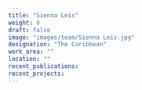 ```yaml
---
title: "Sienna Leis"
weight: 0
draft: false
image: "images/team/Sienna Leis.jpg"
designation: "The Caribbean"
work_area: ""
location: ""
recent_publications:
recent_projects:
---
```


